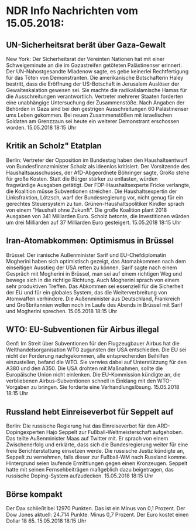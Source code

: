 # NDR Info Nachrichten vom 15.05.2018:


## UN-Sicherheitsrat berät über Gaza-Gewalt
New York: Der Sicherheitsrat der Vereinten Nationen hat mit einer Schweigeminute an die im Gazastreifen getöteten Palästinenser erinnert. Der UN-Nahostgesandte Mladenow sagte, es gebe keinerlei Rechtfertigung für das Töten von Demonstranten. Die amerikanische Botschafterin Haley bestritt, dass die Eröffnung der US-Botschaft in Jerusalem Auslöser der Gewalteskalation gewesen sei. Sie machte die radikalislamische Hamas für die Ausschreitungen verantwortlich. Vertreter mehrerer Staaten forderten eine unabhängige Untersuchung der Zusammenstöße. Nach Angaben der Behörden in Gaza sind bei den gestrigen Ausschreitungen 60 Palästinenser ums Leben gekommen. Bei neuen Zusammenstößen mit israelischen Soldaten am Grenzzaun sei heute ein weiterer Demonstrant erschossen worden. 15.05.2018 18:15 Uhr 

## Kritik an Scholz" Etatplan
Berlin: Vertreter der Opposition im Bundestag haben den Haushaltsentwurf von Bundesfinanzminister Scholz als ideenlos kritisiert. Der Vorsitzende des Haushaltsausschusses, der AfD-Abgeordnete Böhringer sagte, GroKo stehe für große Kosten. Statt die Bürger stärker zu entlasten, würden fragwürdige Ausgaben getätigt. Der FDP-Haushaltsexperte Fricke verlangte, die Koalition müsse Subventionen streichen. Die Haushaltsexpertin der Linksfraktion, Lötzsch, warf der Bundesregierung vor, nicht genug für ein gerechtes Steuersystem zu tun. Grünen-Haushaltspolitiker Kindler sprach von einem "Haushalt ohne Zukunft". Die große Koalition plant 2018 Ausgaben von 341 Milliarden Euro. Scholz betonte, die Investitionen würden um drei Milliarden auf 37 Milliarden Euro gesteigert. 15.05.2018 18:15 Uhr 

## Iran-Atomabkommen: Optimismus in Brüssel
Brüssel: Der iranische Außenminister Sarif und EU-Chefdiplomatin Mogherini haben sich optimistisch gezeigt, das Atomabkommen nach dem einseitigen Ausstieg der USA retten zu können. Sarif sagte nach einem Gespräch mit Mogherini in Brüssel, man sei auf einem richtigen Weg und bewege sich in die richtige Richtung. Auch Mogherini sprach von einem sehr produktiven Treffen. Das Abkommen sei essenziell für die Sicherheit der EU und für ein globales System, das die Weiterverbreitung von Atomwaffen verhindere. Die Außenminister aus Deutschland, Frankreich und Großbritannien wollen noch im Laufe des Abends in Brüssel mit Sarif und Mogherini sprechen. 15.05.2018 18:15 Uhr 

## WTO: EU-Subventionen für Airbus illegal
Genf: Im Streit über Subventionen für den Flugzeugbauer Airbus hat die Welthandelsorganisation WTO zugunsten der USA entschieden. Die EU sei nicht der Forderung nachgekommen, alle entsprechenden Beihilfen einzustellen, befand die WTO. Sie verwies dabei auf Unterstützung für den A380 und den A350. Die USA drohten mit Maßnahmen, sollte die Europäische Union nicht einlenken. Die EU-Kommission kündigte an, die verbliebenen Airbus-Subventionen schnell in Einklang mit den WTO-Vorgaben zu bringen. Sie forderte eine Verhandlungslösung. 15.05.2018 18:15 Uhr 

## Russland hebt Einreiseverbot für Seppelt auf
Berlin: Die russische Regierung hat das Einreiseverbot für den ARD-Dopingexperten Hajo Seppelt zur Fußball-Weltmeisterschaft aufgehoben. Das teilte Außenminister Maas auf Twitter mit. Er sprach von einem Zwischenerfolg und erklärte, dass sich die Bundesregierung weiter für eine freie Berichterstattung einsetzen werde. Die russische Justiz kündigte an, Seppelt zu vernehmen, falls dieser zur Fußball-WM nach Russland komme. Hintergrund seien laufende Ermittlungen gegen einen Kronzeugen. Seppelt hatte mit seinen Fernsehbeiträgen maßgeblich dazu beigetragen, das russische Doping-System aufzudecken. 15.05.2018 18:15 Uhr 

## Börse kompakt
Der Dax schließt bei 12970 Punkten. Das ist ein Minus von 0,1 Prozent. Der Dow Jones aktuell: 24.714 Punkte. Minus 0,7 Prozent. Der Euro kostet einen Dollar 18 65. 15.05.2018 18:15 Uhr 
